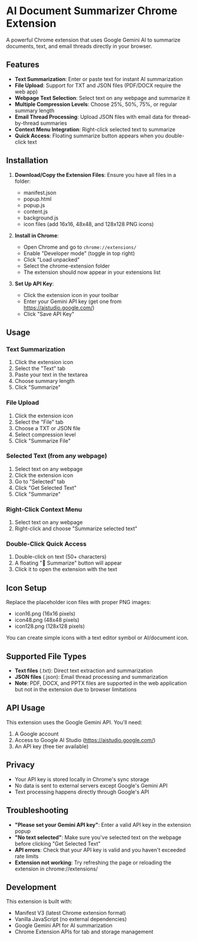 # AI Document Summarizer Chrome Extension

A powerful Chrome extension that uses Google Gemini AI to summarize documents, text, and email threads directly in your browser.

## Features

- **Text Summarization**: Enter or paste text for instant AI summarization
- **File Upload**: Support for TXT and JSON files (PDF/DOCX require the web app)
- **Webpage Text Selection**: Select text on any webpage and summarize it
- **Multiple Compression Levels**: Choose 25%, 50%, 75%, or regular summary length
- **Email Thread Processing**: Upload JSON files with email data for thread-by-thread summaries
- **Context Menu Integration**: Right-click selected text to summarize
- **Quick Access**: Floating summarize button appears when you double-click text

## Installation

1. **Download/Copy the Extension Files**: Ensure you have all files in a folder:
   - manifest.json
   - popup.html
   - popup.js
   - content.js
   - background.js
   - icon files (add 16x16, 48x48, and 128x128 PNG icons)

2. **Install in Chrome**:
   - Open Chrome and go to `chrome://extensions/`
   - Enable "Developer mode" (toggle in top right)
   - Click "Load unpacked"
   - Select the chrome-extension folder
   - The extension should now appear in your extensions list

3. **Set Up API Key**:
   - Click the extension icon in your toolbar
   - Enter your Gemini API key (get one from https://aistudio.google.com/)
   - Click "Save API Key"

## Usage

### Text Summarization
1. Click the extension icon
2. Select the "Text" tab
3. Paste your text in the textarea
4. Choose summary length
5. Click "Summarize"

### File Upload
1. Click the extension icon
2. Select the "File" tab
3. Choose a TXT or JSON file
4. Select compression level
5. Click "Summarize File"

### Selected Text (from any webpage)
1. Select text on any webpage
2. Click the extension icon
3. Go to "Selected" tab
4. Click "Get Selected Text"
5. Click "Summarize"

### Right-Click Context Menu
1. Select text on any webpage
2. Right-click and choose "Summarize selected text"

### Double-Click Quick Access
1. Double-click on text (50+ characters)
2. A floating "🤖 Summarize" button will appear
3. Click it to open the extension with the text

## Icon Setup

Replace the placeholder icon files with proper PNG images:
- icon16.png (16x16 pixels)
- icon48.png (48x48 pixels)  
- icon128.png (128x128 pixels)

You can create simple icons with a text editor symbol or AI/document icon.

## Supported File Types

- **Text files** (.txt): Direct text extraction and summarization
- **JSON files** (.json): Email thread processing and summarization
- **Note**: PDF, DOCX, and PPTX files are supported in the web application but not in the extension due to browser limitations

## API Usage

This extension uses the Google Gemini API. You'll need:
1. A Google account
2. Access to Google AI Studio (https://aistudio.google.com/)
3. An API key (free tier available)

## Privacy

- Your API key is stored locally in Chrome's sync storage
- No data is sent to external servers except Google's Gemini API
- Text processing happens directly through Google's API

## Troubleshooting

- **"Please set your Gemini API key"**: Enter a valid API key in the extension popup
- **"No text selected"**: Make sure you've selected text on the webpage before clicking "Get Selected Text"
- **API errors**: Check that your API key is valid and you haven't exceeded rate limits
- **Extension not working**: Try refreshing the page or reloading the extension in chrome://extensions/

## Development

This extension is built with:
- Manifest V3 (latest Chrome extension format)
- Vanilla JavaScript (no external dependencies)
- Google Gemini API for AI summarization
- Chrome Extension APIs for tab and storage management